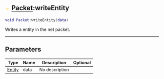 ## ![shared](../../.gitbook/assets/shared.png) [Packet](./readme/packet.md):writeEntity

```lua
void Packet:writeEntity(data)
```

Writes a entity in the net packet.

------
## Parameters

| Type   | Name | Description | Optional |
| ------ | ---- | ----------- | -------: |
| [Entity](./readme/entity.md) | data | No description |  |

